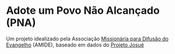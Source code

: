# Adote um Povo Não Alcançado (PNA)

Um projeto idealizado pela Associação [Missionária para Difusão do Evangelho](https://amide.org.br) (AMIDE), baseado em dados do [Projeto Josué](https://joshuaproject.net)
